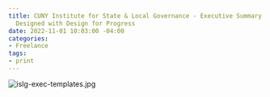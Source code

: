 ```yaml
---
title: CUNY Institute for State & Local Governance - Executive Summary Templates -
  Designed with Design for Progress
date: 2022-11-01 10:03:00 -04:00
categories:
- Freelance
tags:
- print
---
```


![islg-exec-templates.jpg](/uploads/islg-exec-templates.jpg)